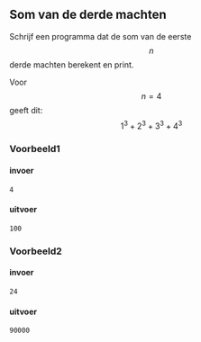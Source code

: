 ## Som van de derde machten

Schrijf een programma dat de som van de eerste $$n$$ derde machten berekent en print.

Voor $$n=4$$ geeft dit:
	$$1^3 + 2^3 + 3^3 + 4^3$$
 


### Voorbeeld1

#### invoer

```console?lang=python&prompt=>>>
4
```

#### uitvoer

```console?lang=python&prompt=>>>
100
```

### Voorbeeld2

#### invoer

```console?lang=python&prompt=>>>
24
```

#### uitvoer

```console?lang=python&prompt=>>>
90000
```

